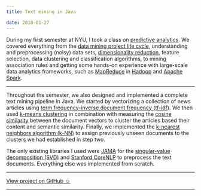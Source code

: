 ```yaml
---
title: Text mining in Java

date: 2018-01-27
---
```


During my first semester at NYU, I took a class on [predictive analytics](https://en.wikipedia.org/wiki/Predictive_analytics). We covered everything from the [data mining project life cycle](https://en.wikipedia.org/wiki/Cross-industry_standard_process_for_data_mining), understanding and preprocessing (noisy) data sets, [dimensionality reduction](https://en.wikipedia.org/wiki/Principal_component_analysis), feature selection, data clustering and classification algorithms, to mining association rules and getting some hands-on experience with large-scale data analytics frameworks, such as [MapReduce](https://en.wikipedia.org/wiki/MapReduce) in [Hadoop](http://hadoop.apache.org/) and [Apache Spark](https://spark.apache.org/). 

---

Throughout the semester, we also designed and implemented a complete text mining pipeline in Java. We started by vectorizing a collection of news articles using [term frequency-inverse document frequency (tf-idf)](https://en.wikipedia.org/wiki/Tf%E2%80%93idf). We then used [k-means clustering](https://en.wikipedia.org/wiki/K-means_clustering) in combination with measuring the [cosine similarity](https://en.wikipedia.org/wiki/Cosine_similarity) between the document vectors to cluster the articles based their content and semantic similarity. Finally, we implemented the [k-nearest neighbors algorithm (k-NN)](https://en.wikipedia.org/wiki/K-nearest_neighbors_algorithm) to assign previously unseen documents to the clusters we had established in step two.

The only existing libraries I used were [JAMA](https://math.nist.gov/javanumerics/jama/) for the [singular-value decomposition (SVD)](https://en.wikipedia.org/wiki/Singular-value_decomposition) and [Stanford CoreNLP](https://stanfordnlp.github.io/CoreNLP/) to preprocess the text documents. Everything else was implemented from scratch.

---

<a href="https://github.com/melanietosik/text-mining" class="pa3 tc ba br2 db">View project on GitHub &#x263A;&#xFE0E;</a>

---
